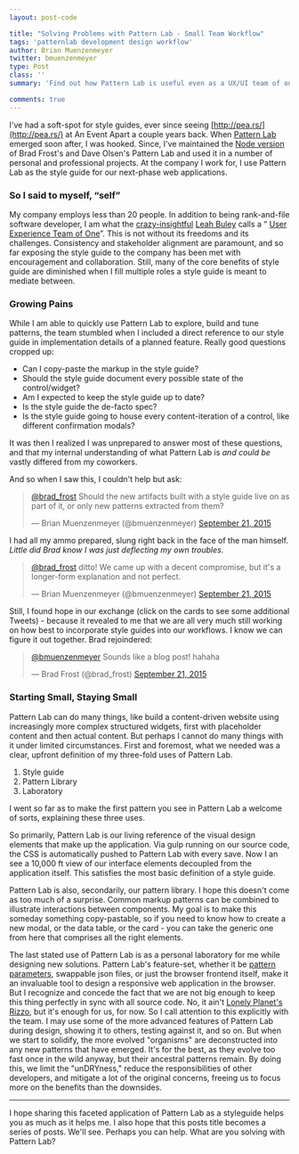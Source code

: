 ```yaml
---
layout: post-code

title: "Solving Problems with Pattern Lab - Small Team Workflow"
tags: 'patternlab development design workflow'
author: Brian Muenzenmeyer
twitter: bmuenzenmeyer
type: Post
class: ''
summary: 'Find out how Pattern Lab is useful even as a UX/UI team of one.' 

comments: true
---
```


<script async src="//platform.twitter.com/widgets.js" charset="utf-8"></script>

I've had a soft-spot for style guides, ever since seeing [http://pea.rs/](http://pea.rs/) at An Event Apart a couple years back. When [Pattern Lab](http://patternlab.io/) emerged soon after, I was hooked. Since, I've maintained the [Node version](https://github.com/pattern-lab/patternlab-node) of Brad Frost's and Dave Olsen's Pattern Lab and used it in a number of personal and professional projects. At the company I work for, I use Pattern Lab as the style guide for our next-phase web applications.

### So I said to myself, &ldquo;self&rdquo;
My company employs less than 20 people. In addition to being rank-and-file software developer, I am what the [crazy-insightful](https://vimeo.com/139025298) [Leah Buley](http://leahbuley.com/) calls a &ldquo; [User Experience Team of One](http://rosenfeldmedia.com/books/the-user-experience-team-of-one/)&rdquo;. This is not without its freedoms and its challenges. Consistency and stakeholder alignment are paramount, and so far exposing the style guide to the company has been met with encouragement and collaboration. Still, many of the core benefits of style guide are diminished when I fill multiple roles a style guide is meant to mediate between.

### Growing Pains
While I am able to quickly use Pattern Lab to explore, build and tune patterns, the team stumbled when I included a direct reference to our style guide in implementation details of a planned feature. Really good questions cropped up:

* Can I copy-paste the markup in the style guide?
* Should the style guide document every possible state of the control/widget?
* Am I expected to keep the style guide up to date?
* Is the style guide the de-facto spec?
* Is the style guide going to house every content-iteration of a control, like different confirmation modals?

It was then I realized I was unprepared to answer most of these questions, and that my internal understanding of what Pattern Lab is *and could be* vastly differed from my coworkers.

And so when I saw this, I couldn't help but ask:

<blockquote class="twitter-tweet" lang="en"><p lang="en" dir="ltr"><a href="https://twitter.com/brad_frost">@brad_frost</a> Should the new artifacts built with a style guide live on as part of it, or only new patterns extracted from them?</p>&mdash; Brian Muenzenmeyer (@bmuenzenmeyer) <a href="https://twitter.com/bmuenzenmeyer/status/645984298697256960">September 21, 2015</a></blockquote>

I had all my ammo prepared, slung right back in the face of the man himself. *Little did Brad know I was just deflecting my own troubles.*

<blockquote class="twitter-tweet" lang="en"><p lang="en" dir="ltr"><a href="https://twitter.com/brad_frost">@brad_frost</a> ditto! We came up with a decent compromise, but it&#39;s a longer-form explanation and not perfect.</p>&mdash; Brian Muenzenmeyer (@bmuenzenmeyer) <a href="https://twitter.com/bmuenzenmeyer/status/645997566430064640">September 21, 2015</a></blockquote>

Still, I found hope in our exchange (click on the cards to see some additional Tweets) - because it revealed to me that we are all very much still working on how best to incorporate style guides into our workflows. I know we can figure it out together. Brad rejoindered:

<blockquote class="twitter-tweet" lang="en"><p lang="en" dir="ltr"><a href="https://twitter.com/bmuenzenmeyer">@bmuenzenmeyer</a> Sounds like a blog post! hahaha</p>&mdash; Brad Frost (@brad_frost) <a href="https://twitter.com/brad_frost/status/645998332020686849">September 21, 2015</a></blockquote>

### Starting Small, Staying Small
Pattern Lab can do many things, like build a content-driven website using increasingly more complex structured widgets, first with placeholder content and then actual content. But perhaps I cannot do many things with it under limited circumstances. First and foremost, what we needed was a clear, upfront definition of my three-fold uses of Pattern Lab.

1. Style guide
2. Pattern Library
3. Laboratory

I went so far as to make the first pattern you see in Pattern Lab a welcome of sorts, explaining these three uses.

So primarily, Pattern Lab is our living reference of the visual design elements that make up the application. Via gulp running on our source code, the CSS is automatically pushed to Pattern Lab with every save. Now I an see a 10,000 ft view of our interface elements decoupled from the application itself. This satisfies the most basic definition of a style guide.

Pattern Lab is also, secondarily, our pattern library. I hope this doesn't come as too much of a surprise. Common markup patterns can be combined to illustrate interactions between components. My goal is to make this someday something copy-pastable, so if you need to know how to create a new modal, or the data table, or the card - you can take the generic one from here that comprises all the right elements.

The last stated use of Pattern Lab is as a personal laboratory for me while designing new solutions. Pattern Lab's feature-set, whether it be [pattern parameters](http://patternlab.io/docs/pattern-parameters.html), swappable json files, or just the browser frontend itself, make it an invaluable tool to design a responsive web application in the browser. But I recognize and concede the fact that we are not big enough to keep this thing perfectly in sync with all source code. No, it ain't [Lonely Planet's Rizzo](http://engineering.lonelyplanet.com/2014/05/18/a-maintainable-styleguide.html), but it's enough for us, for now. So I call attention to this explicitly with the team. I may use some of the more advanced features of Pattern Lab during design, showing it to others, testing against it, and so on. But when we start to solidify, the more evolved "organisms" are deconstructed into any new patterns that have emerged. It's for the best, as they evolve too fast once in the wild anyway, but their ancestral patterns remain. By doing this, we limit the "unDRYness," reduce the responsibilities of other developers, and mitigate a lot of the original concerns, freeing us to focus more on the benefits than the downsides.

------

I hope sharing this faceted application of Pattern Lab as a styleguide helps you as much as it helps me. I also hope that this posts title becomes a series of posts. We'll see. Perhaps you can help. What are you solving with Pattern Lab?
